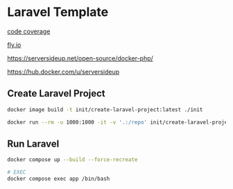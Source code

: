 # Laravel Template
[code coverage](https://medium.com/@anowarhossain/code-coverage-report-in-laravel-and-make-100-coverage-of-your-code-ce27cccbc738)


[fly.io](https://fly.io/docs/about/pricing/)

https://serversideup.net/open-source/docker-php/

https://hub.docker.com/u/serversideup


## Create Laravel Project
```bash
docker image build -t init/create-laravel-project:latest ./init

docker run --rm -u 1000:1000 -it -v '.:/repo' init/create-laravel-project:latest
```


## Run Laravel
```bash
docker compose up --build --force-recreate

# EXEC
docker compose exec app /bin/bash 
```
